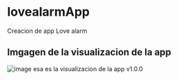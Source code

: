 # lovealarmApp
Creacion de app Love alarm 

## Imgagen de la visualizacion de la app 
![image](https://github.com/user-attachments/assets/f03e9f00-e1be-41f4-9328-179c96732b45)
esa es la visualizacion de la app v1.0.0

